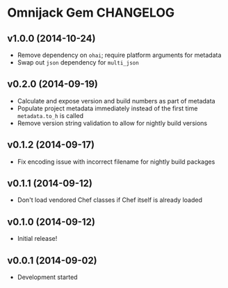Omnijack Gem CHANGELOG
======================

v1.0.0 (2014-10-24)
-------------------
- Remove dependency on `ohai`; require platform arguments for metadata
- Swap out `json` dependency for `multi_json`

v0.2.0 (2014-09-19)
-------------------
- Calculate and expose version and build numbers as part of metadata
- Populate project metadata immediately instead of the first time
`metadata.to_h` is called
- Remove version string validation to allow for nightly build versions

v0.1.2 (2014-09-17)
-------------------
- Fix encoding issue with incorrect filename for nightly build packages

v0.1.1 (2014-09-12)
-------------------
- Don't load vendored Chef classes if Chef itself is already loaded

v0.1.0 (2014-09-12)
-------------------
- Initial release!

v0.0.1 (2014-09-02)
-------------------
- Development started
